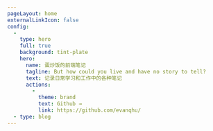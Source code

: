 ```yaml
---
pageLayout: home
externalLinkIcon: false
config:
  -
    type: hero
    full: true
    background: tint-plate
    hero:
      name: 蛋炒饭的前端笔记
      tagline: But how could you live and have no story to tell?
      text: 记录日常学习和工作中的各种笔记
      actions:
        -
          theme: brand
          text: Github →
          link: https://github.com/evanqhu/
  - type: blog
---
```

